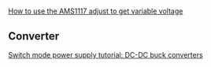 #

[How to use the AMS1117 adjust to get variable voltage](http://electronics.stackexchange.com/questions/198631/how-to-use-the-ams1117-adj-to-get-variable-voltage)


## Converter

[Switch mode power supply tutorial: DC-DC buck converters](https://www.youtube.com/watch?v=CEhBN5_fO5o)
